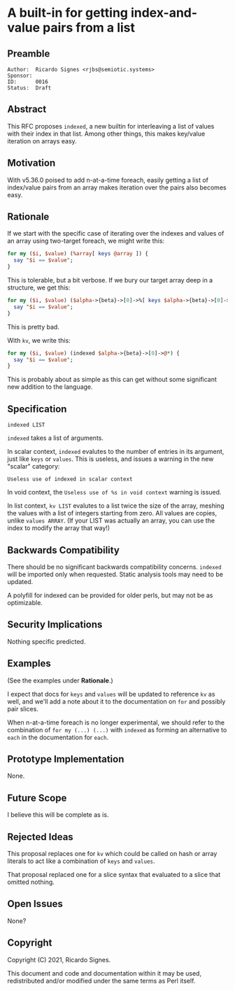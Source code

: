 # A built-in for getting index-and-value pairs from a list

## Preamble

    Author:  Ricardo Signes <rjbs@semiotic.systems>
    Sponsor:
    ID:      0016
    Status:  Draft

## Abstract

This RFC proposes `indexed`, a new builtin for interleaving a list of values
with their index in that list.  Among other things, this makes key/value
iteration on arrays easy.

## Motivation

With v5.36.0 poised to add n-at-a-time foreach, easily getting a list of
index/value pairs from an array makes iteration over the pairs also becomes
easy.

## Rationale

If we start with the specific case of iterating over the indexes and values of
an array using two-target foreach, we might write this:

```perl
for my ($i, $value) (%array[ keys @array ]) {
  say "$i == $value";
}
```

This is tolerable, but a bit verbose.  If we bury our target array deep in a
structure, we get this:

```perl
for my ($i, $value) ($alpha->{beta}->[0]->%[ keys $alpha->{beta}->[0]->@* ]) {
  say "$i == $value";
}
```

This is pretty bad.

With `kv`, we write this:

```perl
for my ($i, $value) (indexed $alpha->{beta}->[0]->@*) {
  say "$i == $value";
}
```

This is probably about as simple as this can get without some significant new
addition to the language.

## Specification

    indexed LIST

`indexed` takes a list of arguments.

In scalar context, `indexed` evalutes to the number of entries in its argument,
just like `keys` or `values`.  This is useless, and issues a warning in the new
"scalar" category:

    Useless use of indexed in scalar context

In void context, the `Useless use of %s in void context` warning is issued.

In list context, `kv LIST` evalutes to a list twice the size of the array,
meshing the values with a list of integers starting from zero.  All values are
copies, unlike `values ARRAY`.  (If your LIST was actually an array, you can
use the index to modify the array that way!)

## Backwards Compatibility

There should be no significant backwards compatibility concerns.  `indexed`
will be imported only when requested.  Static analysis tools may need to be
updated.

A polyfill for indexed can be provided for older perls, but may not be as
optimizable.

## Security Implications

Nothing specific predicted.

## Examples

(See the examples under **Rationale**.)

I expect that docs for `keys` and `values` will be updated to reference `kv` as
well, and we'll add a note about it to the documentation on `for` and possibly
pair slices.

When n-at-a-time foreach is no longer experimental, we should refer to the
combination of `for my (...) (...)` with `indexed` as forming an alternative to
`each` in the documentation for `each`.

## Prototype Implementation

None.

## Future Scope

I believe this will be complete as is.

## Rejected Ideas

This proposal replaces one for `kv` which could be called on hash or array
literals to act like a combination of `keys` and `values`.

That proposal replaced one for a slice syntax that evaluated to a slice that
omitted nothing.

## Open Issues

None?

## Copyright

Copyright (C) 2021, Ricardo Signes.

This document and code and documentation within it may be used, redistributed
and/or modified under the same terms as Perl itself.
